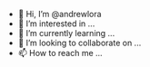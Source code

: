 - 👋 Hi, I’m @andrewlora
- 👀 I’m interested in ...
- 🌱 I’m currently learning ...
- 💞️ I’m looking to collaborate on ...
- 📫 How to reach me ...

<!---
andrewlora/andrewlora is a ✨ special ✨ repository because its `README.md` (this file) appears on your GitHub profile.
You can click the Preview link to take a look at your changes.
--->
